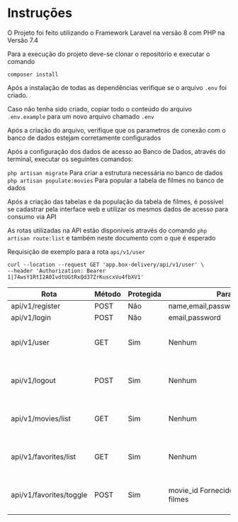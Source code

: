 # Instruções

O Projeto foi feito utilizando o Framework Laravel na versão 8 com PHP na Versão 7.4

Para a execução do projeto deve-se clonar o repositório e executar o comando
```
composer install
```

Após a instalação de todas as dependências verifique se o arquivo `.env` foi 
criado.   
   
Caso não tenha sido criado, copiar todo o conteúdo do arquivo `.env.example` para um novo arquivo chamado `.env`   

Após a criação do arquivo, verifique que os parametros de conexão com o banco de dados estejam corretamente configurados   
   
Após a configuração dos dados de acesso ao Banco de Dados, através do terminal, executar os seguintes comandos:   

`php artisan migrate` Para criar a estrutura necessária no banco de dados   
`php artisan populate:movies` Para popular a tabela de filmes no banco de dados

Após a criação das tabelas e da população da tabela de filmes, é possível se cadastrar pela interface web e utilizar os mesmos dados de acesso para consumo via API

As rotas utilizadas na API estão disponíveis através do comando `php artisan route:list` e também neste documento com o que é esperado

Requisição de exemplo para a rota `api/v1/user` 
```
curl --location --request GET 'app.box-delivery/api/v1/user' \
--header 'Authorization: Bearer 1|74wsY1RtI2A0IvdtUGtRxQd37ZrKuscxVu4fbXV1'
```

| Rota | Método | Protegida | Parametros | Header | 
|------|--------|-----------|------------|--------|
| api/v1/register | POST | Não | name,email,password,password_confirm | Não |
| api/v1/login | POST | Não | email,password | Não |
| api/v1/user | GET | Sim | Nenhum | Sim, Token fornecido no Login |
| api/v1/logout | POST | Sim | Nenhum | Sim, Token fornecido no Login |
| api/v1/movies/list | GET | Sim | Nenhum | Sim, Token fornecido no Login |
| api/v1/favorites/list | GET | Sim | Nenhum | Sim, Token fornecido no Login |
| api/v1/favorites/toggle | POST | Sim | movie_id Fornecido na listagem de filmes | Sim, Token fornecido no Login |

